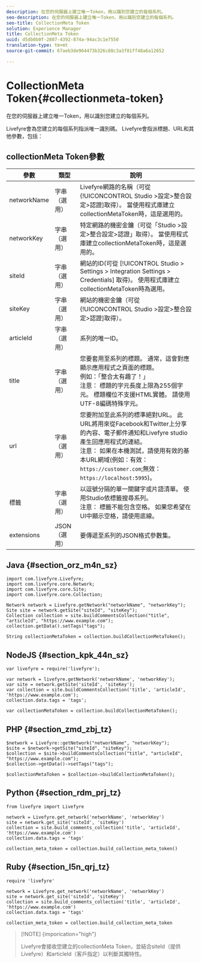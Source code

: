 ```yaml
---
description: 在您的伺服器上建立唯一Token，用以識別您建立的每個系列。
seo-description: 在您的伺服器上建立唯一Token，用以識別您建立的每個系列。
seo-title: CollectionMeta Token
solution: Experience Manager
title: CollectionMeta Token
uuid: d5db0b0f-2807-4392-874a-94ac3c1e7550
translation-type: tm+mt
source-git-commit: 67aeb3de964473b326c88c3a3f81ff48a6a12652

---
```



# CollectionMeta Token{#collectionmeta-token}

在您的伺服器上建立唯一Token，用以識別您建立的每個系列。

Livefyre會為您建立的每個系列指派唯一識別碼。 Livefyre會指派標題、URL和其他參數，包括：

## collectionMeta Token參數

| 參數 | 類型 | 說明 |
|--- |--- |--- |
| networkName | 字串（選用） | Livefyre網路的名稱（可從{!UICONCONTROL Studio &gt;設定&gt;整合設定&gt;認證]取得）。 當使用程式庫建立collectionMetaToken時，這是選用的。 |
| networkKey | 字串（選用） | 特定網路的機密金鑰（可從「Studio &gt;設定&gt;整合設定&gt;認證」取得）。 當使用程式庫建立collectionMetaToken時，這是選用的。 |
| siteId | 字串（選用） | 網站的ID(可從 [!UICONTROL Studio > Settings > Integration Settings > Credentials] 取得)。 使用程式庫建立collectionMetaToken時為選用。 |
| siteKey | 字串（選用） | 網站的機密金鑰（可從{!UICONCONTROL Studio &gt;設定&gt;整合設定&gt;認證]取得）。 |
| articleId | 字串（選用） | 系列的唯一ID。 |
| title | 字串（選用） | 您要套用至系列的標題。 通常，這會對應顯示應用程式之頁面的標題。 <br>例如：「整合太有趣了！」<br>注意： 標題的字元長度上限為255個字元。 標題欄位不支援HTML實體。 請使用UTF-8編碼特殊字元。 |
| url | 字串（選用） | 您要附加至此系列的標準絕對URL。 此URL將用來從Facebook和Twitter上分享的內容、電子郵件通知和Livefyre studio產生回應用程式的連結。 <br>注意： 如果在本機測試，請使用有效的基本URL網域(例如：有效： `https://customer.com`;無效： `https://localhost:5995`)。 |
| 標籤 | 字串（選用） | 以逗號分隔的單一關鍵字或片語清單。 使用Studio依標籤搜尋系列。  </br>注意： 標籤不能包含空格。 如果您希望在UI中顯示空格，請使用底線。 |
| extensions | JSON（選用） | 要傳遞至系列的JSON格式參數集。 |

## Java {#section_orz_m4n_sz}

```
import com.livefyre.Livefyre; 
import com.livefyre.core.Network; 
import com.livefyre.core.Site; 
import com.livefyre.core.Collection; 
  
Network network = Livefyre.getNetwork("networkName", "networkKey"); 
Site site = network.getSite("siteId", "siteKey"); 
Collection collection = site.buildCommentsCollection("title", "articleId", "https://www.example.com"); 
collection.getData().setTags("tags"); 
  
String collectionMetaToken = collection.buildCollectionMetaToken();
```

## NodeJS {#section_kpk_44n_sz}

```
var livefyre = require('livefyre'); 
  
var network = livefyre.getNetwork('networkName', 'networkKey'); 
var site = network.getSite('siteId', 'siteKey'); 
var collection = site.buildCommentsCollection('title', 'articleId', 'https://www.example.com'); 
collection.data.tags = 'tags'; 
  
var collectionMetaToken = collection.buildCollectionMetaToken(); 
```

## PHP {#section_zmd_zbj_tz}

```
$network = Livefyre::getNetwork("networkName", "networkKey"); 
$site = $network->getSite("siteId", "siteKey"); 
$collection = $site->buildCommentsCollection("title", "articleId", "https://www.example.com"); 
$collection->getData()->setTags("tags"); 
  
$collectionMetaToken = $collection->buildCollectionMetaToken();
```

## Python {#section_rdm_prj_tz}

```
from livefyre import Livefyre 
  
network = Livefyre.get_network('networkName', 'networkKey') 
site = network.get_site('siteId', 'siteKey') 
collection = site.build_comments_collection('title', 'articleId', 'https://www.example.com') 
collection.data.tags = 'tags' 
  
collection_meta_token = collection.build_collection_meta_token()
```

## Ruby {#section_l5n_qrj_tz}

```
require 'livefyre' 
  
network = Livefyre.get_network('networkName', 'networkKey') 
site = network.get_site('siteId', 'siteKey') 
collection = site.build_comments_collection('title', 'articleId', 'https://www.example.com') 
collection.data.tags = 'tags' 
  
collection_meta_token = collection.build_collection_meta_token 
```

>[!NOTE] {imporication="high"}
>
>Livefyre會接收您建立的collectionMeta Token，並結合siteId（提供Livefyre）和articleId（客戶指定）以判斷其獨特性。


